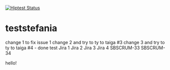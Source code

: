 
[![Hiptest Status](https://hiptest.net/badges/test_run/46551)](https://hiptest.net/app/projects/32698/test-runs/46551)


# teststefania
change 1 to fix issue 1
change 2 and try to ty to taiga #3
change 3 and try to ty to taiga #4 - done
test
Jira 1
Jira 2
Jira 3
Jira 4
SBSCRUM-33
SBSCRUM-34

hello!
